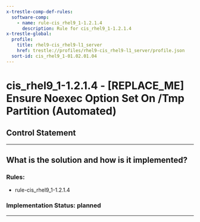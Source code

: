 ```yaml
---
x-trestle-comp-def-rules:
  software-comp:
    - name: rule-cis_rhel9_1-1.2.1.4
      description: Rule for cis_rhel9_1-1.2.1.4
x-trestle-global:
  profile:
    title: rhel9-cis_rhel9-l1_server
    href: trestle://profiles/rhel9-cis_rhel9-l1_server/profile.json
  sort-id: cis_rhel9_1-01.02.01.04
---
```


# cis_rhel9_1-1.2.1.4 - \[REPLACE_ME\] Ensure Noexec Option Set On /Tmp Partition (Automated)

## Control Statement

______________________________________________________________________

## What is the solution and how is it implemented?

<!-- For implementation status enter one of: implemented, partial, planned, alternative, not-applicable -->

<!-- Note that the list of rules under ### Rules: is read-only and changes will not be captured after assembly to JSON -->

<!-- Add control implementation description here for control: cis_rhel9_1-1.2.1.4 -->

### Rules:

  - rule-cis_rhel9_1-1.2.1.4

### Implementation Status: planned

______________________________________________________________________
